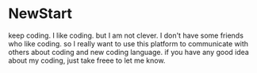 # NewStart
keep coding.
I like coding. but I am not clever. I don't have some friends who like coding. so I really want to use this platform to communicate with others about coding and new coding language.
if you have any good idea about my coding, just take freee to let me know. 
